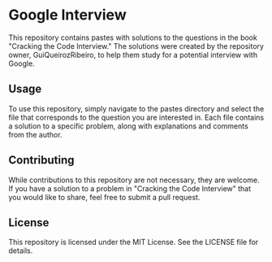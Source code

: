 # Google Interview
This repository contains pastes with solutions to the questions in the book "Cracking the Code Interview." The solutions were created by the repository owner, GuiQueirozRibeiro, to help them study for a potential interview with Google.

## Usage
To use this repository, simply navigate to the pastes directory and select the file that corresponds to the question you are interested in. Each file contains a solution to a specific problem, along with explanations and comments from the author.

## Contributing
While contributions to this repository are not necessary, they are welcome. If you have a solution to a problem in "Cracking the Code Interview" that you would like to share, feel free to submit a pull request.

## License
This repository is licensed under the MIT License. See the LICENSE file for details.
